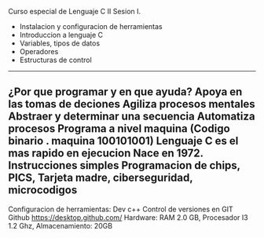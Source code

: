 Curso especial de Lenguaje C II
Sesion I. 
- Instalacion y configuracion de herramientas
- Introduccion a lenguaje C
- Variables, tipos de datos
- Operadores
- Estructuras de control
------------------------------------------------
¿Por que programar y en que ayuda?
Apoya en las tomas de deciones
Agiliza procesos mentales
Abstraer y determinar una secuencia
Automatiza procesos
Programa a nivel maquina  (Codigo binario . maquina 100101001)
Lenguaje C es el mas rapido en ejecucion
Nace en 1972. 
Instrucciones simples 
Programacion de chips, PICS, Tarjeta madre, ciberseguridad, microcodigos 
-------------------------------------------------
Configuracion de herramientas:
Dev c++ 
Control de versiones en 
GIT
Github   https://desktop.github.com/
Hardware: RAM 2.0 GB, Procesador I3 1.2 Ghz, Almacenamiento: 20GB 

